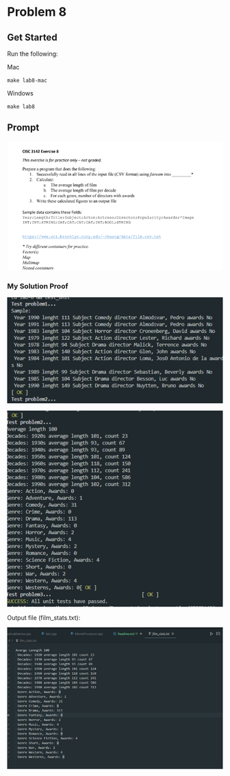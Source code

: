 # Problem 8

## Get Started

Run the following:

Mac
```
make lab8-mac
```

Windows
```
make lab8
```

## Prompt

![](./../img/2022-11-26-16-54-57.png)


### My Solution Proof

![](./../img/2022-11-26-16-56-17.png)

![](./../img/2022-11-26-16-56-25.png)

Output file (film_stats.txt):

![](./../img/2022-11-26-16-57-04.png)







